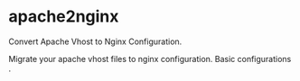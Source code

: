 # apache2nginx
Convert Apache Vhost to Nginx Configuration.

Migrate your apache vhost files to nginx configuration. Basic configurations .
